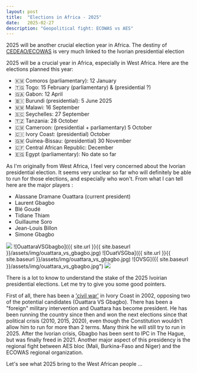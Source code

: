 ```yaml
---
layout: post
title:  "Elections in Africa - 2025"
date:   2025-02-27
description: "Geopolitical fight: ECOWAS vs AES"
---
```


<p class="intro"><span class="dropcap">2025</span> will be another crucial election year in Africa. The destiny of <a href="https://en.wikipedia.org/wiki/ECOWAS">CEDEAO/ECOWAS</a> is very much linked to the Ivorian presidential election</p>

2025 will be a crucial year in Africa, especially in West Africa.
Here are the elections planned this year:

- 🇰🇲 Comoros (parliamentary): 12 January
- 🇹🇬 Togo: 15 February (parliamentary) & (presidential ?)
- 🇬🇦 Gabon: 12 April
- 🇧🇮 Burundi (presidential): 5 June 2025
- 🇲🇼 Malawi: 16 September
- 🇸🇨 Seychelles: 27 September
- 🇹🇿 Tanzania: 28 October
- 🇨🇲 Cameroon: (presidential + parliamentary) 5 October
- 🇨🇮 Ivory Coast: (presidential) October
- 🇬🇼 Guinea-Bissau: (presidential) 30 November
- 🇨🇫 Central African Republic: December
- 🇪🇬 Egypt (parliamentary): No date so far

As I'm originally from West Africa, I feel very concerned about the Ivorian presidential election. 
It seems very unclear so far who will definitely be able to run for those elections, and especially who won't.
From what I can tell here are the major players :
- Alassane Dramane Ouattara (current president)
- Laurent Gbagbo
- Blé Goudé
- Tidiane Thiam
- Guillaume Soro
- Jean-Louis Billon
- Simone Gbagbo

<img src="{{ site.url }}{{ site.baseurl }}/afrodiplomacy.github.io/assets/img/ouattara_vs_gbagbo.jpg">
![OuattaraVSGbagbo]({{ site.url }}{{ site.baseurl }}/assets/img/ouattara_vs_gbagbo.jpg)
![OuatVSGba]({{ site.url }}{{ site.baseurl }}/assets/img/ouattara_vs_gbagbo.jpg)
![OVSG]({{ site.baseurl }}/assets/img/ouattara_vs_gbagbo.jpg")
<img src="{{ site.url }}{{ site.baseurl }}/afrodiplomacy.github.io/assets/img/ouattara_vs_gbagbo.jpg">

There is a lot to know to understand the stake of the 2025 Ivoirian presidential elections. Let me try to give you some good pointers.

First of all, there has been a ['civil war'](https://fr.wikipedia.org/wiki/Crise_politico-militaire_en_C%C3%B4te_d%27Ivoire) in Ivory Coast in 2002, opposing two of the potential candidates (Ouattara VS Gbagbo). There has been a "foreign" military intervention and Ouattara has become president. He has been running the country since then and won the next elections since that political crisis (2010, 2015, 2020), even though the Constitution wouldn't allow him to run for more than 2 terms. Many think he will still try to run in 2025. After the Ivorian crisis, Gbagbo has been sent to IPC in The Hague, but was finally freed in 2021. Another major aspect of this presidency is the regional fight between AES bloc (Mali, Burkina-Faso and Niger) and the ECOWAS regional organization.

Let's see what 2025 bring to the West African people ...